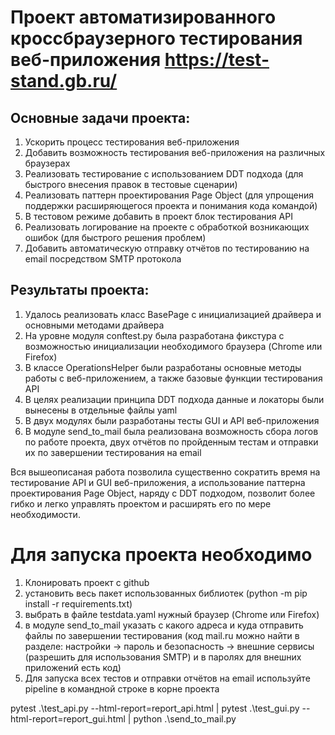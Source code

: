 # Проект автоматизированного кроссбраузерного тестирования веб-приложения https://test-stand.gb.ru/
## Основные задачи проекта:
1. Ускорить процесс тестирования веб-приложения
2. Добавить возможность тестирования веб-приложения на различных браузерах 
3. Реализовать тестирование с использованием DDT подхода (для быстрого внесения правок в тестовые сценарии)
4. Реализовать паттерн проектирования Page Object (для упрощения поддержки расширяющегося проекта и понимания кода командой)
5. В тестовом режиме добавить в проект блок тестирования API
6. Реализовать логирование на проекте с обработкой возникающих ошибок (для быстрого решения проблем)
7. Добавить автоматическую отправку отчётов по тестированию на email посредством SMTP протокола
## Результаты проекта:
1. Удалось реализовать класс BasePage с инициализацией драйвера и основными методами драйвера
2. На уровне модуля conftest.py была разработана фикстура с возможностью инициализации необходимого браузера (Chrome или Firefox)
3. В классе OperationsHelper были разработаны основные методы работы с веб-приложением, а также базовые функции тестирования API
4. В целях реализации принципа DDT подхода данные и локаторы были вынесены в отдельные файлы yaml
5. В двух модулях были разработаны тесты GUI и API веб-приложения
6. В модуле send_to_mail была реализована возможность сбора логов по работе проекта, двух отчётов по пройденным тестам и отправки их по завершении тестирования на email

Вся вышеописаная работа позволила существенно сократить время на тестирование API и GUI веб-приложения, а использование паттерна проектирования Page Object, наряду с DDT подходом, позволит более гибко и легко управлять проектом и расширять его по мере необходимости.

# Для запуска проекта необходимо
1. Клонировать проект с github
2. установить весь пакет использованных библиотек (python -m pip install -r requirements.txt)
3. выбрать в файле testdata.yaml нужный браузер (Chrome или Firefox)
4. в модуле send_to_mail указать с какого адреса и куда отправить файлы по завершении тестирования (код mail.ru можно найти в разделе: настройки -> пароль и безопасность -> внешние сервисы (разрешить для использования SMTP) и в паролях для внешних приложений есть код)
5. Для запуска всех тестов и отправки отчётов на email используйте pipeline в командной строке в корне проекта

pytest .\test_api.py --html-report=report_api.html | pytest .\test_gui.py --html-report=report_gui.html | python .\send_to_mail.py

